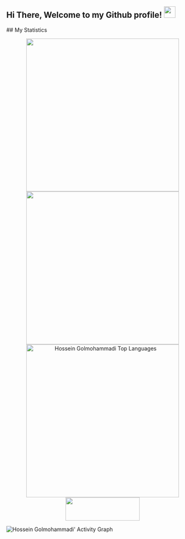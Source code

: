<h2> Hi There, Welcome to my Github profile! <img src="https://github.com/abdoachhoubi/abdoachhoubi/blob/main/gifs/Hi.gif" width="30"></h2>
## My Statistics
<br/>
<p align = "center">
   <a href="#" alt="Hossein Golmohamamdi's github stats">
  <img src = "https://github-readme-stats.vercel.app/api?username=hosein201&show_icons=true&theme=dark&bg_color=0A0A0A" width="400">
  <img src = "https://github-readme-streak-stats.herokuapp.com?user=hosein201&theme=dark&bg_color=0A0A0A" width="400">
  <img src="https://github-readme-stats.vercel.app/api/top-langs/?username=hosein201&layout=compact&theme=dark&bg_color=0A0A0A" width="400" alt="Hossein Golmohammadi Top Languages"/>

 <a href="https://www.buymeacoffee.com/hossein201" target="_blank">
  <img src="https://cdn.buymeacoffee.com/buttons/v2/default-orange.png" height="61" width="194"  />
 </a>

</p>

![Hossein Golmohammadi' Activity Graph](https://activity-graph.herokuapp.com/graph?username=hosein201&custom_title=Hossein%20Golmohammadi's%20Contribution%20Graph&theme=dark&bg_color=0A0A0A&line=d1a01f&point=c58545)

<!--
**Hosein201/Hosein201** is a ✨ _special_ ✨ repository because its `README.md` (this file) appears on your GitHub profile.




Here are some ideas to get you started:

- 🔭 I’m currently working on ...
- 🌱 I’m currently learning ...
- 👯 I’m looking to collaborate on ...
- 🤔 I’m looking for help with ...
- 💬 Ask me about ...
- 📫 How to reach me: ...
- 😄 Pronouns: ...
- ⚡ Fun fact: ...
-->
